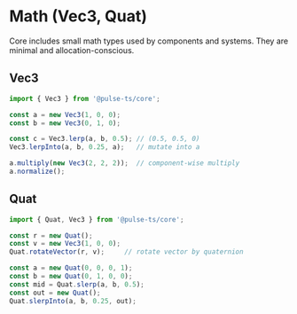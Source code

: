 # Math (Vec3, Quat)

Core includes small math types used by components and systems. They are minimal and allocation-conscious.

## Vec3

```ts
import { Vec3 } from '@pulse-ts/core';

const a = new Vec3(1, 0, 0);
const b = new Vec3(0, 1, 0);

const c = Vec3.lerp(a, b, 0.5); // (0.5, 0.5, 0)
Vec3.lerpInto(a, b, 0.25, a);   // mutate into a

a.multiply(new Vec3(2, 2, 2));  // component-wise multiply
a.normalize();
```

## Quat

```ts
import { Quat, Vec3 } from '@pulse-ts/core';

const r = new Quat();
const v = new Vec3(1, 0, 0);
Quat.rotateVector(r, v);     // rotate vector by quaternion

const a = new Quat(0, 0, 0, 1);
const b = new Quat(0, 1, 0, 0);
const mid = Quat.slerp(a, b, 0.5);
const out = new Quat();
Quat.slerpInto(a, b, 0.25, out);
```

